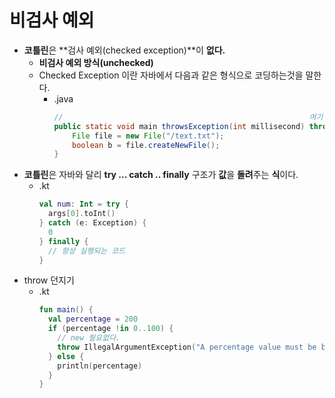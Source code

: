 비검사 예외
===
* **코틀린**은 **검사 예외(checked exception)**이 **없다.**
  * **비검사 예외 방식(unchecked)**
  * Checked Exception 이란 자바에서 다음과 같은 형식으로 코딩하는것을 말한다.
    * .java
      ```java
      //                                                       여기 아래 throws로 던지는 부분을 말하는것이다.
      public static void main throwsException(int millisecond) throws IOException {
          File file = new File("/text.txt");
          boolean b = file.createNewFile();
      }
* **코틀린**은 자바와 달리 **try ... catch .. finally** 구조가 **값**을 **돌려**주는 **식**이다.
  * .kt
    ```kotlin
    val num: Int = try {
      args[0].toInt()
    } catch (e: Exception) {
      0
    } finally {
      // 항상 실행되는 코드
    }
* throw 던지기
  * .kt
    ```kotlin
    fun main() {
      val percentage = 200
      if (percentage !in 0..100) {
        // new 필요없다.
        throw IllegalArgumentException("A percentage value must be between 0 and 100: ${percentage}")
      } else {
        println(percentage)
      }
    }
